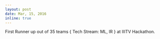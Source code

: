 ```yaml
---
layout: post
date: Mar, 15, 2016
inline: true
---
```


First Runner up out of 35 teams { Tech Stream: ML, IR } at IIITV Hackathon.